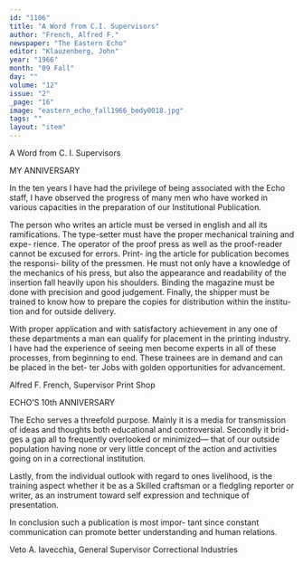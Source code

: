 ```yaml
---
id: "1106"
title: "A Word from C.I. Supervisors"
author: "French, Alfred F."
newspaper: "The Eastern Echo"
editor: "Klauzenberg, John"
year: "1966"
month: "09 Fall"
day: ""
volume: "12"
issue: "2"
_page: "16"
image: "eastern_echo_fall1966_body0018.jpg"
tags: ""
layout: "item"
---
```

A Word from C. I. Supervisors

MY ANNIVERSARY

In the ten years I have had the privilege of being
associated with the Echo staff, I have observed the
progress of many men who have worked in various
capacities in the preparation of our Institutional
Publication.

The person who writes an article must be versed
in english and all its ramifications. The type-setter
must have the proper mechanical training and expe-
rience. The operator of the proof press as well as
the proof-reader cannot be excused for errors. Print-
ing the article for publication becomes the responsi-
bility of the pressmen. He must not only have a
knowledge of the mechanics of his press, but also
the appearance and readability of the insertion fall
heavily upon his shoulders. Binding the magazine
must be done with precision and good judgement.
Finally, the shipper must be trained to know how to
prepare the copies for distribution within the institu-
tion and for outside delivery.

With proper application and with satisfactory
achievement in any one of these departments a man
ean qualify for placement in the printing industry. I
have had the experience of seeing men become experts
in all of these processes, from beginning to end. These
trainees are in demand and can be placed in the bet-
ter Jobs with golden opportunities for advancement.

Alfred F. French,
Supervisor
Print Shop

ECHO’S 10th ANNIVERSARY

The Echo serves a threefold purpose. Mainly it
is a media for transmission of ideas and thoughts
both educational and controversial. Secondly it brid-
ges a gap all to frequently overlooked or minimized—
that of our outside population having none or very
little concept of the action and activities going on
in a correctional institution.

Lastly, from the individual outlook with regard
to ones livelihood, is the training aspect whether it
be as a Skilled craftsman or a fledgling reporter or
writer, as an instrument toward self expression and
technique of presentation.

In conclusion such a publication is most impor-
tant since constant communication can promote better
understanding and human relations.

Veto A. Iavecchia,
General Supervisor
Correctional Industries
